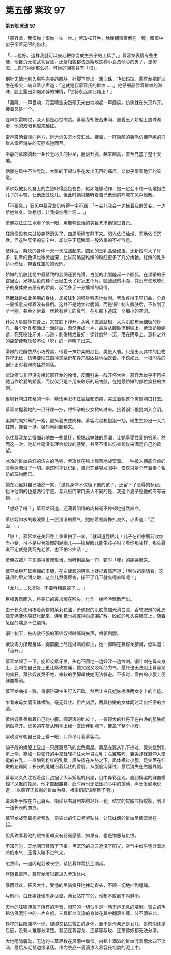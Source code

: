 # 第五部 紫玫 97

#### 第五部 紫玫 97

「慕容龙，我恨你！恨你一生一世。」紫玫松开手，骷髅翻滚着倒在一旁，眼眶中似乎带着无限的伤疼。

「……也好。这样我就可以安心把你当成生孩子的工具了。」慕容龙表情有些生硬，他自负无论武功智慧，还是相貌都该是紫玫这种小女孩倾心的男子，更何况……自己对她那么好。可她的回答只有「恨」。

钢针无情地刺入堪称完美的肌肤，针脚下冒出一滴血珠，艳如玛瑙。慕容龙把鲜血醮在指尖，端详着小声道：「这就是我慕容氏的鲜血……」他仔细品尝着鲜血的滋味，脸上露出如痴如醉的神情，「它将永远如此纯正！」

「轰隆」一声巨响，万里晴空突然毫无来由地响起一声霹雳，仿佛就在头顶炸开。接着又是一个。

连串惊雷响过，众人都是心惊肉跳。慕容龙却恍若未闻，随着玉人娇躯上血珠渐增，他的双眼也越来越红。

雷声震汤着滚向远方，远远消失天地交汇处。接着，一阵隐隐的轰鸣仿佛奔腾的马群从雷声消失的天际疾驰而至。

平静的草原腾起一条长无尽头的巨龙，翻滚升腾，越来越高，直至充塞了整个天地。

骷髅在风中不住晃动，大张的下颌似乎在发出无声的痛斥，又似乎带着诡异的笑意。

萧佛奴被女儿身上的血迹吓得脸色苍白，假如能够动作，她一定会不顾一切地抱住儿子的手臂，让他放过玫儿。但此时她只能听着自己低弱的呼喊在风中飘散。

「不要急。」狂风中慕容龙仍听得一字不漏，「一会儿我会一边操着我的爱妾，一边给她纹身。你想想，让我操你哪个洞……」

萧佛奴怯生生地看了他一眼，用能够说话的美目乞求他饶过自己。

狂风像没有来过般突然消失了，四周瞬间安静下来。阳光依旧灿烂，天地依旧沉默。但这种反常的安宁中，却似乎正蕴酿着一股浓重的不祥气息。

破体后，紫玫的身体一天一天成熟起来。圆润的玉乳晶莹如玉，比新婚时大了许多，乳晕的色泽也微微加深，比以前略显稚嫩的粉红更多了几分娇艳。红嫩的乳头娇小玲珑，带着珠宝般的光辉。

娇嫩的肌肤比蜀中最精致的丝绸还要光滑，白腻的小腹隆起一个圆弧，在温暖的子宫里面，兄妹乱伦的种子已经生长了将近五个月。圆鼓鼓的小腹，并没有使玫瑰仙子的身体失去原有的娇美，反而多了一分慵懒的风情。

然而就是如此美丽的身体，却被锋利的钢针残忍地纹刺。紫玫疼得玉容扭曲，全靠一股恨意支撑着没有昏倒。这并不是她太过脆弱，而是钢针刺入肌肤后，不仅划了个半圈，甚至还带着一丝若有若无的真气，在肌肤下造成一个细小的空洞。

针尖火星般掉在身上，又在肤下炸开。从乳下直到腿根，大片肌肤布满细密的针孔，每个针孔都涌出一滴鲜血，渐渐连成一片，最后从腰肢流到毯上。紫玫娇躯绷紧，死死咬住牙关，心道：刺得稀烂最好！钢针忽然一沉，落在阴阜上，意料之外的痛楚使紫玫禁不住「呀」的一声叫了出来。

滑嫩的花瓣依然小巧秀美，带着一抹娇柔的红色，美绝人寰。只是出入其中的巨物狰狞无比，仿佛要彻底毁掉这朵奇花异卉般凶猛地抽送着。不仅如此，一根闪亮的钢针正对着嫩肉猛然刺落。

紫玫痛叫非但没有唤起慕容龙的怜惜，反而引来一阵开怀大笑。慕容龙似乎不再把她当作珍爱的娇妻，而仅仅只是个用来取乐的玩物般，在她最娇嫩的部位疯狂的纹刺。

当钢针刺进花蒂的一瞬，紫玫再忍不住委屈和伤疼，哭泣着朝这个禽兽胸口打去。

慕容龙握着她的一只纤踝一拧，将怀孕的少女掀转过来。接着钢针狠狠刺入会阴。

柔嫩的肉穴蓦的一紧，颤抖着夹住肉棒。慕容龙趁机狠狠一抽，硬生生带出一大片红肉，接着一挺，强烈地射起精来。

以往慕容龙会很细心地做一些爱抚，撩拨起妹妹的高潮，让她享受性爱的极乐。然而这一次，他却丝毫没有理会紫玫的感受，甚至不惜以伤害紫玫来满足自己的欲望。

冰冷的鲜血染红的洁白的毛毯，紫玫伏在毯上痛苦地战栗着。一种被人彻底淫虐的耻辱感淹没了一切。她这时才认识到，自己在慕容龙眼中，仅仅只是个有着妻子名份的玩物而已。

她在心里对自己凄然一笑，「这具身体不仅留下他的孩子，还留下了耻辱的标记。也许他刺的也是两行字迹。与八极门掌门夫人不同的是，我这个妻子是他的专有玩物……」

「想好了吗？」慕容龙问道，还滴着阳精的肉棒毫不停顿地挺然直立。

萧佛奴如水的眼波蒙上一层湿湿的雾气，她咬着唇瓣挣扎良久，小声道：「后面……」

「啪！」慕容龙在美妇臀上重重拍了一掌，「就知道屁眼儿！儿子在祖宗面前收你当小妾，可不是只为操你的屁眼儿——操屁眼儿能生孩子吗？看你那骚样，那头骨说不定就是我死鬼老爹，也不怕它笑话！」

萧佛奴被儿子奚落得羞愧难当，当听到最后一句，顿时「哇」的痛哭起来。

慕容龙掰开软绵绵的玉腿，在白馥馥的阴阜上揉捏着高声道：「列位祖宗请看，这骚货的屄又滑又嫩，这会儿哭得厉害，操不了几下就爽得直叫呢！」

「龙儿……求求你，不要再糟蹋娘了……」

巨棒轰然而入，将美妇的哀求堵在喉头，化作一缕呻吟飘散而出。

由于长久使用掺着药物的茉莉花油，萧佛奴的肌肤愈加光滑白腻，香软肥嫩的乳房像充满液体般鼓胀起来，连乳晕也被撑得向周围扩散。殷红的乳头突翘其上，随着急促的喘息不住颤抖。

钢针刺下，被肉欲征服的萧佛奴顿时痛叫失声，娇躯剧颤。

紫玫竭力撑起身体，胸前腹上尽是淋漓的鲜血，她一脚踢在慕容龙腰间，低叫道：「滚开。」

慕容龙顿了一下，旋即咬紧牙关，头也不回地一边奸淫一边纹刺。钢针刺在母亲身上，比刺在自己身上更让紫玫疼痛，她又踢又咬耗尽力气，最终也无法阻止慕容龙的疯狂。萧佛奴哀哭不绝，瘫软的手脚却使她无法躲避。不多时，雪白的小腹上便鲜血横流。

慕容龙曲指一弹，将钢针硬生生钉入石碑。然后让白氏姐妹擦净两女身上的血迹。

乍看来母女俩玉体横陈，毫无异状。但片刻后，两具粉嫩的女体同时泛出细密的血迹。

萧佛奴呆呆看着自己的小腹。圆滚滚的肚皮上，一朵硕大的牡丹正在白净的肌肤间悄然盛开。优美的花瓣从阴阜上缘一直延伸到胸下，覆盖了整个小腹。

紫玫没有朝自己身上看一眼，只冷冷盯着慕容龙。

仙子般的娇躯上显出一只展翼高飞的血色凤凰。凤凰左翼从乳下掠过，翼尖绕到乳房上侧，宛如一只张开的手掌轻轻托住大半只左乳；右翼略短，翼尖却径直伸入坚挺的右乳，一直触到粉红的乳晕；凤头扬在左胁之下，凤体横过小腹，足尖落在红嫩的花瓣间；长长的尾翎沿着起伏的香肌，从腹股沟穿过，最后消失在右腿外侧。

慕容龙久久注视着这只占据了大半娇躯的凤凰，目中异彩连现。直到横溢的鲜血模糊了凤凰的轮廓，他才直起腰身，此时再也无法压抑心中的激动，声音发颤地说道：「以慕容氏仅剩的鲜血为祭，祖宗们应该瞑目了吧。」

说着抬手按在自己肩头，指尖从右肩到左胯轻轻一划。结实的皮肤应指绽裂，划出一道长长的血痕。

慕容龙战栗着抱紧紫玫，将彼此的伤口紧紧贴住，让兄妹俩的鲜血尽情流淌在一起。

但紫玫看着他的眼神里却没有丝毫感情，如果有，也是憎恶与仇恨。

不知何时，天地间已经暗了下来。黑沉沉的乌云遮没了阳光，空气中似乎饱含着冰冷的水气，压得人喘不过气来。

忽然间，一道闪电划破长空，紧接着炸雷接连响起。

伴随着雷声，慕容龙嚎叫着进入紫玫体内。

暴雨倾盆，狂风大作，受惊的坐骑疯狂地挣动辔头，不顾一切地扯到缰绳。

片刻间，白氏姐妹便周身尽湿，两女站在车旁，谁都不敢到车内避雨。

天地的狂啸掩盖了所有的声音，眼前的一切似乎是一场无声无息的哑剧。雪白的毛毯仿佛泥泞中的一片白帆，三具鲜血交流的身体在其中翻滚纠缠，分不清彼此。

狰狞的巨阳偶然一现，旋即又钻进雪白的身体。至于是母亲还是女儿，是前阴还是后庭，没有人难够分清楚。甚至连慕容龙、连慕容紫玫、连萧佛奴都无法分清。

大地隐隐震动，无边的长草尽数在风雨中偃伏。白毯上满溢的鲜血混着雨水四下流淌，最后从毛毯边缘滚落。作为祭品一滴滴渗入慕容氏祖陵的泥土中。

